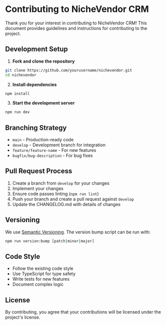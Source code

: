 # Contributing to NicheVendor CRM

Thank you for your interest in contributing to NicheVendor CRM! This document provides guidelines and instructions for contributing to the project.

## Development Setup

1. **Fork and clone the repository**

```bash
git clone https://github.com/yourusername/nichevendor.git
cd nichevendor
```

2. **Install dependencies**

```bash
npm install
```

3. **Start the development server**

```bash
npm run dev
```

## Branching Strategy

- `main` - Production-ready code
- `develop` - Development branch for integration
- `feature/feature-name` - For new features
- `bugfix/bug-description` - For bug fixes

## Pull Request Process

1. Create a branch from `develop` for your changes
2. Implement your changes
3. Ensure code passes linting (`npm run lint`)
4. Push your branch and create a pull request against `develop`
5. Update the CHANGELOG.md with details of changes

## Versioning

We use [Semantic Versioning](https://semver.org/). The version bump script can be run with:

```bash
npm run version:bump [patch|minor|major]
```

## Code Style

- Follow the existing code style
- Use TypeScript for type safety
- Write tests for new features
- Document complex logic

## License

By contributing, you agree that your contributions will be licensed under the project's license.
